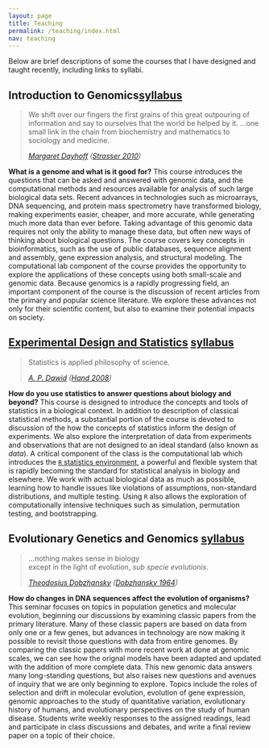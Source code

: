 ```yaml
---
layout: page
title: Teaching
permalink: /teaching/index.html
nav: teaching
---
```


Below are brief descriptions of some the courses that I have designed and taught recently, including links to syllabi.

<h2>Introduction to Genomics<span class="file-link"><a href="/docs/BiolB216_syllabus_fall2012.pdf">syllabus</a></span></h2>

<blockquote class="blockquote-reverse"> 
<p>We shift over our fingers the first grains of this great outpouring of information and say to ourselves that the world be helped by it. …one small link in the chain from biochemistry and mathematics to sociology and medicine.</p>
<footer> <cite><a href="http://en.wikipedia.org/wiki/Margaret_Oakley_Dayhoff">Margaret Dayhoff</a> (<a href="http://dx.doi.org/10.1007/s10739-009-9221-0">Strasser 2010</a>)</cite> </footer>
</blockquote>

**What is a genome and what is it good for?**
This course introduces the questions that can be asked and answered with genomic data, and the  computational methods and resources available for analysis of such large biological data sets. Recent advances in technologies such as microarrays, DNA sequencing, and protein mass spectrometry have  transformed biology, making experiments easier, cheaper, and more accurate, while generating much more data than ever before. Taking advantage of this genomic data requires not only the ability to manage these data, but often new ways of thinking about biological questions. The course covers key concepts in bioinformatics, such as the use of public databases, sequence alignment and assembly, gene expression analysis, and structural modeling. The computational lab component of the course provides the opportunity to explore the applications of these concepts using both small-scale and genomic data. Because genomics is a rapidly progressing field, an important component of the course is the discussion of recent articles from the primary and popular science literature. We explore these advances not only for their scientific content, but also to examine their potential impacts on society.

<h2><a href="/courses/biolB215f14/">Experimental Design and Statistics</a> <span class="file-link"><a href="/courses/biolB215f14/BiolB215_syllabus_fall2014.pdf">syllabus</a></span></h2>

<blockquote class="blockquote-reverse pull-right">
<p>Statistics is applied philosophy of science.</p>
<footer><cite><a href='http://www.statslab.cam.ac.uk/~apd/'>A. P. Dawid</a> (<a href="http://www.worldcat.org/title/statistics-a-very-short-introduction/oclc/216938494">Hand 2008</a>)</cite></footer>
</blockquote>

**How do you use statistics to answer questions about biology and beyond?**
This course is designed to introduce the concepts and tools of statistics in a biological context. In addition to description of classical statistical methods, a substantial portion of the course is devoted to discussion of the how the concepts of statistics inform the design of experiments. We also explore the interpretation of data from experiments and observations that are not designed to an ideal standard (also known as *data*). A critical component of the class is the computational lab which introduces the [`R` statistics environment](http://www.r-project.org), a powerful and flexible system that is rapidly becoming the standard for statistical analysis in biology and elsewhere. We work with actual biological data as much as possible, learning how to handle issues like violations of assumptions, non-standard distributions, and multiple testing. Using `R` also allows the exploration of computationally intensive techniques such as simulation, permutation testing, and bootstrapping.

<h2>Evolutionary Genetics and Genomics <span class="file-link"><a href="/docs/BiolB327_syllabus_spring2012.pdf">syllabus</a></span> </h2>
<blockquote class="blockquote-reverse pull-right">
<p>…nothing makes sense in biology <br> except in the light of evolution, <em>sub specie evolutionis</em>.</p>
<footer><cite><a href='http://en.wikipedia.org/wiki/Theodosius_Dobzhansky'> Theodosius Dobzhansky</a> (<a href="http://dx.doi.org/10.1093/icb/4.4.443">Dobzhansky 1964</a>)</cite></footer>
</blockquote>

**How do changes in DNA sequences affect the evolution of organisms?**
This seminar focuses on topics in population genetics and molecular evolution, beginning our discussions by examining classic papers from the primary literature. Many of these classic papers are based on data from only one or a few genes, but advances in technology are now making it possible to revisit those questions with data from entire genomes. By comparing the classic papers with more recent work at done at genomic scales, we can see how the orignal models have been adapted and updated with the addition of more complete data. This new genomic data answers many long-standing questions, but also raises new questions and avenues of inquiry that we are only beginning to explore. Topics include the roles of selection and drift in molecular evolution, evolution of gene expression, genomic approaches to the study of quantitative variation, evolutionary history of humans, and evolutionary perspectives on the study of human disease. Students write weekly responses to the assigned readings, lead and participate in class discussions and debates, and write a final review paper on a topic of their choice.







